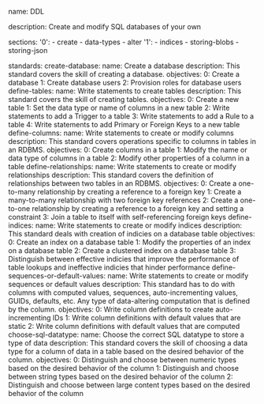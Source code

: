 name: DDL

description: Create and modify SQL databases of your own

sections:
  '0':
    - create
    - data-types
    - alter
  '1':
    - indices
    - storing-blobs
    - storing-json

standards:
  create-database:
    name: Create a database
    description: This standard covers the skill of creating a database.
    objectives:
      0: Create a database
      1: Create database users
      2: Provision roles for database users
  define-tables:
    name: Write statements to create tables
    description: This standard covers the skill of creating tables.
    objectives:
      0: Create a new table
      1: Set the data type or name of columns in a new table
      2: Write statements to add a Trigger to a table
      3: Write statements to add a Rule to a table
      4: Write statements to add Primary or Foreign Keys to a new table
  define-columns:
    name: Write statements to create or modify columns
    description: This standard covers operations specific to columns in tables in an RDBMS.
    objectives:
      0: Create columns in a table
      1: Modify the name or data type of columns in a table
      2: Modify other properties of a column in a table
  define-relationships:
    name: Write statements to create or modify relationships
    description: This standard covers the definition of relationships between two tables in an RDBMS.
    objectives:
      0: Create a one-to-many relationship by creating a reference to a foreign key
      1: Create a many-to-many relationship with two foreign key references
      2: Create a one-to-one relationship by creating a reference to a foreign key and setting a constraint
      3: Join a table to itself with self-referencing foreign keys
  define-indices:
    name: Write statements to create or modify indices
    description: This standard deals with creation of indicies on a database table
    objectives:
      0: Create an index on a database table
      1: Modify the properties of an index on a database table
      2: Create a clustered index on a database table
      3: Distinguish between effective indicies that improve the performance of table lookups and ineffective indicies that hinder performance
  define-sequences-or-default-values:
    name: Write statements to create or modify sequences or default values
    description: This standard has to do with columns with computed values, sequences, auto-incrementing values, GUIDs, defaults, etc. Any type of data-altering computation that is defined by the column.
    objectives:
      0: Write column definitions to create auto-incrementing IDs
      1: Write column definitions with default values that are static
      2: Write column definitions with default values that are computed
  choose-sql-datatype:
    name: Choose the correct SQL datatype to store a type of data
    description: This standard covers the skill of choosing a data type for a column of data in a table based on the desired behavior of the column.
    objectives:
      0: Distinguish and choose between numeric types based on the desired behavior of the column
      1: Distinguish and choose between string types based on the desired behavior of the column
      2: Distinguish and choose between large content types based on the desired behavior of the column
      
